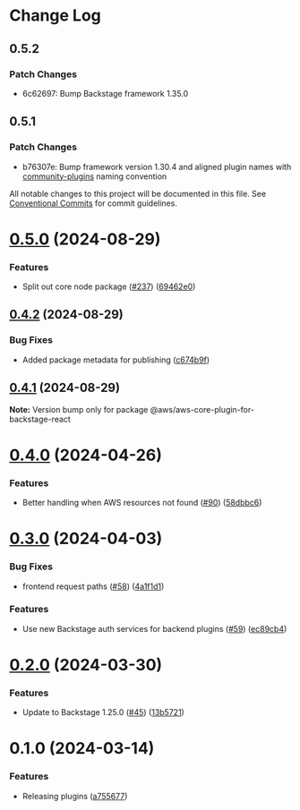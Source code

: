 # Change Log

## 0.5.2

### Patch Changes

- 6c62697: Bump Backstage framework 1.35.0

## 0.5.1

### Patch Changes

- b76307e: Bump framework version 1.30.4 and aligned plugin names with [community-plugins](https://github.com/backstage/community-plugins) naming convention

All notable changes to this project will be documented in this file.
See [Conventional Commits](https://conventionalcommits.org) for commit guidelines.

# [0.5.0](https://github.com/awslabs/backstage-plugins-for-aws/compare/@aws/aws-core-plugin-for-backstage-react@0.4.2...@aws/aws-core-plugin-for-backstage-react@0.5.0) (2024-08-29)

### Features

- Split out core node package ([#237](https://github.com/awslabs/backstage-plugins-for-aws/issues/237)) ([69462e0](https://github.com/awslabs/backstage-plugins-for-aws/commit/69462e0fe77cbb729c5d34339086b523c1753b39))

## [0.4.2](https://github.com/awslabs/backstage-plugins-for-aws/compare/@aws/aws-core-plugin-for-backstage-react@0.4.1...@aws/aws-core-plugin-for-backstage-react@0.4.2) (2024-08-29)

### Bug Fixes

- Added package metadata for publishing ([c674b9f](https://github.com/awslabs/backstage-plugins-for-aws/commit/c674b9fee77bd91567615f8adc4c1688da93ee3f))

## [0.4.1](https://github.com/awslabs/backstage-plugins-for-aws/compare/@aws/aws-core-plugin-for-backstage-react@0.4.0...@aws/aws-core-plugin-for-backstage-react@0.4.1) (2024-08-29)

**Note:** Version bump only for package @aws/aws-core-plugin-for-backstage-react

# [0.4.0](https://github.com/awslabs/backstage-plugins-for-aws/compare/@aws/aws-core-plugin-for-backstage-react@0.3.0...@aws/aws-core-plugin-for-backstage-react@0.4.0) (2024-04-26)

### Features

- Better handling when AWS resources not found ([#90](https://github.com/awslabs/backstage-plugins-for-aws/issues/90)) ([58dbbc6](https://github.com/awslabs/backstage-plugins-for-aws/commit/58dbbc65add71bad25b4f6ad91b15b2bb49a15dd))

# [0.3.0](https://github.com/awslabs/backstage-plugins-for-aws/compare/@aws/aws-core-plugin-for-backstage-react@0.2.0...@aws/aws-core-plugin-for-backstage-react@0.3.0) (2024-04-03)

### Bug Fixes

- frontend request paths ([#58](https://github.com/awslabs/backstage-plugins-for-aws/issues/58)) ([4a1f1d1](https://github.com/awslabs/backstage-plugins-for-aws/commit/4a1f1d1d7bc3cba4e4f28730cd4e1b1da41a205c))

### Features

- Use new Backstage auth services for backend plugins ([#59](https://github.com/awslabs/backstage-plugins-for-aws/issues/59)) ([ec89cb4](https://github.com/awslabs/backstage-plugins-for-aws/commit/ec89cb49c808022160a2f515e6a03a44585d2def))

# [0.2.0](https://github.com/awslabs/backstage-plugins-for-aws/compare/@aws/aws-core-plugin-for-backstage-react@0.1.0...@aws/aws-core-plugin-for-backstage-react@0.2.0) (2024-03-30)

### Features

- Update to Backstage 1.25.0 ([#45](https://github.com/awslabs/backstage-plugins-for-aws/issues/45)) ([13b5721](https://github.com/awslabs/backstage-plugins-for-aws/commit/13b5721f176a898f7de7f483852732ee8014a1cc))

# 0.1.0 (2024-03-14)

### Features

- Releasing plugins ([a755677](https://github.com/awslabs/backstage-plugins-for-aws/commit/a75567771e3cbafe2ef2814ad33b1cc54e9564e0))
